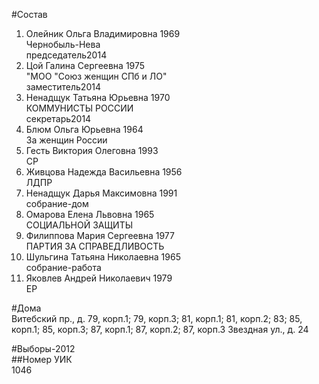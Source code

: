 #Состав  
1. Олейник Ольга Владимировна 1969  
    Чернобыль-Нева  
    председатель2014  
2. Цой Галина Сергеевна 1975  
    "МОО "Союз женщин СПб и ЛО"  
    заместитель2014  
3. Ненадщук Татьяна Юрьевна 1970  
    КОММУНИСТЫ РОССИИ  
    секретарь2014  
4. Блюм Ольга Юрьевна 1964  
    За женщин России  
5. Гесть Виктория Олеговна 1993  
    СР  
6. Живцова Надежда Васильевна 1956  
    ЛДПР  
7. Ненадщук Дарья Максимовна 1991  
    собрание-дом  
8. Омарова Елена Львовна 1965  
    СОЦИАЛЬНОЙ ЗАЩИТЫ  
9. Филиппова Мария Сергеевна 1977  
    ПАРТИЯ ЗА СПРАВЕДЛИВОСТЬ  
10. Шульгина Татьяна Николаевна 1965  
    собрание-работа  
11. Яковлев Андрей Николаевич 1979  
    ЕР  
  
#Дома  
Витебский пр., д. 79, корп.1; 79, корп.З; 81, корп.1; 81, корп.2; 83; 85, корп.1; 85, корп.З; 87, корп.1; 87, корп.2; 87, корп.З Звездная ул., д. 24  
  
#Выборы-2012  
##Номер УИК  
1046  
